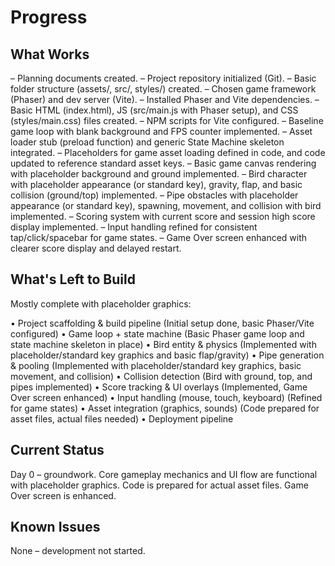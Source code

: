 # Progress

## What Works
– Planning documents created.
– Project repository initialized (Git).
– Basic folder structure (assets/, src/, styles/) created.
– Chosen game framework (Phaser) and dev server (Vite).
– Installed Phaser and Vite dependencies.
– Basic HTML (index.html), JS (src/main.js with Phaser setup), and CSS (styles/main.css) files created.
– NPM scripts for Vite configured.
– Baseline game loop with blank background and FPS counter implemented.
– Asset loader stub (preload function) and generic State Machine skeleton integrated.
– Placeholders for game asset loading defined in code, and code updated to reference standard asset keys.
– Basic game canvas rendering with placeholder background and ground implemented.
– Bird character with placeholder appearance (or standard key), gravity, flap, and basic collision (ground/top) implemented.
– Pipe obstacles with placeholder appearance (or standard key), spawning, movement, and collision with bird implemented.
– Scoring system with current score and session high score display implemented.
– Input handling refined for consistent tap/click/spacebar for game states.
– Game Over screen enhanced with clearer score display and delayed restart.

## What's Left to Build
Mostly complete with placeholder graphics:

• Project scaffolding & build pipeline (Initial setup done, basic Phaser/Vite configured)
• Game loop + state machine (Basic Phaser game loop and state machine skeleton in place)
• Bird entity & physics (Implemented with placeholder/standard key graphics and basic flap/gravity)
• Pipe generation & pooling (Implemented with placeholder/standard key graphics, basic movement, and collision)
• Collision detection (Bird with ground, top, and pipes implemented)
• Score tracking & UI overlays (Implemented, Game Over screen enhanced)
• Input handling (mouse, touch, keyboard) (Refined for game states)
• Asset integration (graphics, sounds) (Code prepared for asset files, actual files needed)
• Deployment pipeline

## Current Status
Day 0 – groundwork. Core gameplay mechanics and UI flow are functional with placeholder graphics. Code is prepared for actual asset files. Game Over screen is enhanced.

## Known Issues
None – development not started. 